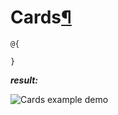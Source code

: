 # Cards[¶](https://getbootstrap.com/docs/4.3/components/card/)

> 

```cshtml
@{

}
```

***result:***

![Cards example demo](../../../../demo/cards-demo.jpg)
